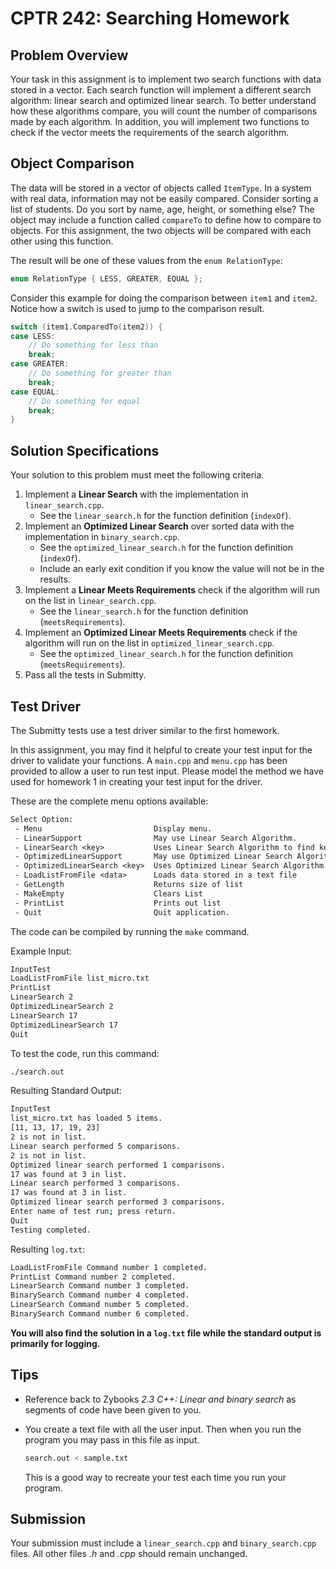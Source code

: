 # CPTR 242: Searching Homework

## Problem Overview

Your task in this assignment is to implement two search functions with data stored in a vector.
Each search function will implement a different search algorithm: linear search and optimized linear search.
To better understand how these algorithms compare, you will count the number of comparisons made by each algorithm.
In addition, you will implement two functions to check if the vector meets the requirements of the search algorithm.

## Object Comparison

The data will be stored in a vector of objects called `ItemType`.
In a system with real data, information may not be easily compared.
Consider sorting a list of students.
Do you sort by name, age, height, or something else?
The object may include a function called `compareTo` to define how to compare to objects.
For this assignment, the two objects will be compared with each other using this function.

The result will be one of these values from the `enum RelationType`:

```c++
enum RelationType { LESS, GREATER, EQUAL };
```

Consider this example for doing the comparison between `item1` and `item2`.
Notice how a switch is used to jump to the comparison result.

```c++
switch (item1.ComparedTo(item2)) {
case LESS:
    // Do something for less than
    break;
case GREATER:
    // Do something for greater than
    break;
case EQUAL:
    // Do something for equal
    break;
}
```

## Solution Specifications

Your solution to this problem must meet the following criteria.

1. Implement a __Linear Search__ with the implementation in `linear_search.cpp`.
     * See the `linear_search.h` for the function definition (`indexOf`).
2. Implement an __Optimized Linear Search__ over sorted data with the implementation in `binary_search.cpp`.
     * See the `optimized_linear_search.h` for the function definition (`indexOf`).
     * Include an early exit condition if you know the value will not be in the results.
3. Implement a __Linear Meets Requirements__ check if the algorithm will run on the list in `linear_search.cpp`.
     * See the `linear_search.h` for the function definition (`meetsRequirements`).
4. Implement an __Optimized Linear Meets Requirements__ check if the algorithm will run on the list in `optimized_linear_search.cpp`.
     * See the `optimized_linear_search.h` for the function definition (`meetsRequirements`).
5. Pass all the tests in Submitty.

## Test Driver

The Submitty tests use a test driver similar to the first homework.

In this assignment, you may find it helpful to create your test input for the driver to validate your functions.
A `main.cpp` and `menu.cpp` has been provided to allow a user to run test input.
Please model the method we have used for homework 1 in creating your test input for the driver.

These are the complete menu options available:

```txt
Select Option:
 - Menu                         Display menu.
 - LinearSupport                May use Linear Search Algorithm.
 - LinearSearch <key>           Uses Linear Search Algorithm to find key.
 - OptimizedLinearSupport       May use Optimized Linear Search Algorithm.
 - OptimizedLinearSearch <key>  Uses Optimized Linear Search Algorithm to find key.
 - LoadListFromFile <data>      Loads data stored in a text file
 - GetLength                    Returns size of list
 - MakeEmpty                    Clears List
 - PrintList                    Prints out list
 - Quit                         Quit application.
```

The code can be compiled by running the `make` command.

Example Input:

```sh
InputTest
LoadListFromFile list_micro.txt
PrintList
LinearSearch 2
OptimizedLinearSearch 2
LinearSearch 17
OptimizedLinearSearch 17
Quit
```

To test the code, run this command:

```sh
./search.out
```

Resulting Standard Output:

```sh
InputTest
list_micro.txt has loaded 5 items.
[11, 13, 17, 19, 23]
2 is not in list.
Linear search performed 5 comparisons.
2 is not in list.
Optimized linear search performed 1 comparisons.
17 was found at 3 in list.
Linear search performed 3 comparisons.
17 was found at 3 in list.
Optimized linear search performed 3 comparisons.
Enter name of test run; press return.
Quit
Testing completed.
```

Resulting `log.txt`:

```sh
LoadListFromFile Command number 1 completed.
PrintList Command number 2 completed.
LinearSearch Command number 3 completed.
BinarySearch Command number 4 completed.
LinearSearch Command number 5 completed.
BinarySearch Command number 6 completed.
```

**You will also find the solution in a `log.txt` file while the standard output is primarily for logging.**

## Tips

* Reference back to Zybooks *2.3 C++: Linear and binary search* as segments of code have been given to you.
* You create a text file with all the user input. Then when you run the program you may pass in this file as input.

  ```sh
  search.out < sample.txt
  ```

  This is a good way to recreate your test each time you run your program.

## Submission

Your submission must include a `linear_search.cpp` and `binary_search.cpp` files.
All other files _.h_ and _.cpp_ should remain unchanged.
